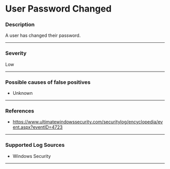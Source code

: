 # User Password Changed
### Description

A user has changed their password. 

-------------------
### Severity

Low

-------------------
<!---
### Detailed Information

- Why is this alert triggered?
- What are the typical causes that generate this alert? (e.g. port scans, unusual file access activity, etc...)
- Which corroborating information should be looked up?
- Any supporting queries to get more information?
- Any supporting visualizations to get more information?

-------------------
--->
### Possible causes of false positives

- Unknown

-------------------
### References

- https://www.ultimatewindowssecurity.com/securitylog/encyclopedia/event.aspx?eventID=4723

-------------------
### Supported Log Sources

- Windows Security

-------------------
